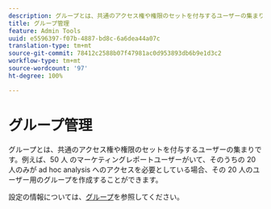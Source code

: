 ```yaml
---
description: グループとは、共通のアクセス権や権限のセットを付与するユーザーの集まりです。例えば、50 人 のマーケティングレポートユーザーがいて、そのうちの 20 人のみが ad hoc analysis へのアクセスを必要としている場合、その 20 人のユーザー用のグループを作成することができます。
title: グループ管理
feature: Admin Tools
uuid: e5596397-f07b-4887-bd8c-6a6dea44a07c
translation-type: tm+mt
source-git-commit: 78412c2588b07f47981ac0d953893db6b9e1d3c2
workflow-type: tm+mt
source-wordcount: '97'
ht-degree: 100%

---
```



# グループ管理

グループとは、共通のアクセス権や権限のセットを付与するユーザーの集まりです。例えば、50 人 のマーケティングレポートユーザーがいて、そのうちの 20 人のみが ad hoc analysis へのアクセスを必要としている場合、その 20 人のユーザー用のグループを作成することができます。

設定の情報については、[グループ](/help/admin/user-management2/c-user-groups/groups.md)を参照してください。
